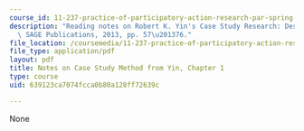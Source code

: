 ```yaml
---
course_id: 11-237-practice-of-participatory-action-research-par-spring-2016
description: "Reading notes on Robert K. Yin's Case Study Research: Design and Methods.\
  \ SAGE Publications, 2013, pp. 57\u201376."
file_location: /coursemedia/11-237-practice-of-participatory-action-research-par-spring-2016/639123ca7074fcca0b80a128ff72639c_MIT11_237S16_YinNotes.pdf
file_type: application/pdf
layout: pdf
title: Notes on Case Study Method from Yin, Chapter 1
type: course
uid: 639123ca7074fcca0b80a128ff72639c

---
```

None